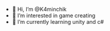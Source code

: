 - 👋 Hi, I’m @K4minchik
- 👀 I’m interested in game creating
- 🌱 I’m currently learning unity and c#

<!---
K4minchik/K4minchik is a ✨ special ✨ repository because its `README.md` (this file) appears on your GitHub profile.
You can click the Preview link to take a look at your changes.
--->
